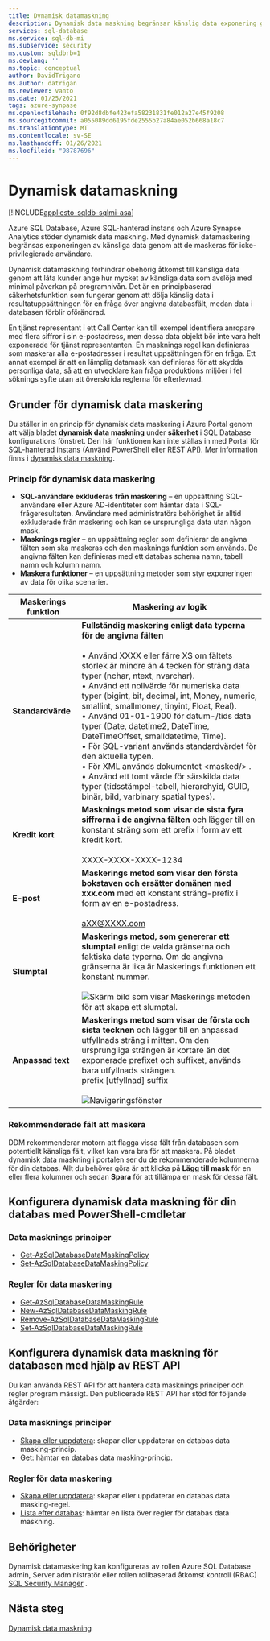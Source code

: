 ```yaml
---
title: Dynamisk datamaskning
description: Dynamisk data maskning begränsar känslig data exponering genom att maskera den till icke-privilegierade användare för Azure SQL Database, Azure SQL-hanterad instans och Azure Synapse Analytics
services: sql-database
ms.service: sql-db-mi
ms.subservice: security
ms.custom: sqldbrb=1
ms.devlang: ''
ms.topic: conceptual
author: DavidTrigano
ms.author: datrigan
ms.reviewer: vanto
ms.date: 01/25/2021
tags: azure-synpase
ms.openlocfilehash: 0f92d8dbfe423efa58231831fe012a27e45f9208
ms.sourcegitcommit: a055089dd6195fde2555b27a84ae052b668a18c7
ms.translationtype: MT
ms.contentlocale: sv-SE
ms.lasthandoff: 01/26/2021
ms.locfileid: "98787696"
---
```

# <a name="dynamic-data-masking"></a>Dynamisk datamaskning 
[!INCLUDE[appliesto-sqldb-sqlmi-asa](../includes/appliesto-sqldb-sqlmi-asa.md)]

Azure SQL Database, Azure SQL-hanterad instans och Azure Synapse Analytics stöder dynamisk data maskning. Med dynamisk datamaskering begränsas exponeringen av känsliga data genom att de maskeras för icke-privilegierade användare. 

Dynamisk datamaskning förhindrar obehörig åtkomst till känsliga data genom att låta kunder ange hur mycket av känsliga data som avslöja med minimal påverkan på programnivån. Det är en principbaserad säkerhetsfunktion som fungerar genom att dölja känslig data i resultatuppsättningen för en fråga över angivna databasfält, medan data i databasen förblir oförändrad.

En tjänst representant i ett Call Center kan till exempel identifiera anropare med flera siffror i sin e-postadress, men dessa data objekt bör inte vara helt exponerade för tjänst representanten. En masknings regel kan definieras som maskerar alla e-postadresser i resultat uppsättningen för en fråga. Ett annat exempel är att en lämplig datamask kan definieras för att skydda personliga data, så att en utvecklare kan fråga produktions miljöer i fel söknings syfte utan att överskrida reglerna för efterlevnad.

## <a name="dynamic-data-masking-basics"></a>Grunder för dynamisk data maskering

Du ställer in en princip för dynamisk data maskering i Azure Portal genom att välja bladet **dynamisk data maskning** under **säkerhet** i SQL Database konfigurations fönstret. Den här funktionen kan inte ställas in med Portal för SQL-hanterad instans (Använd PowerShell eller REST API). Mer information finns i [dynamisk data maskning](/sql/relational-databases/security/dynamic-data-masking).

### <a name="dynamic-data-masking-policy"></a>Princip för dynamisk data maskering

* **SQL-användare exkluderas från maskering** – en uppsättning SQL-användare eller Azure AD-identiteter som hämtar data i SQL-frågeresultaten. Användare med administratörs behörighet är alltid exkluderade från maskering och kan se ursprungliga data utan någon mask.
* **Masknings regler** – en uppsättning regler som definierar de angivna fälten som ska maskeras och den masknings funktion som används. De angivna fälten kan definieras med ett databas schema namn, tabell namn och kolumn namn.
* **Maskera funktioner** – en uppsättning metoder som styr exponeringen av data för olika scenarier.

| Maskerings funktion | Maskering av logik |
| --- | --- |
| **Standardvärde** |**Fullständig maskering enligt data typerna för de angivna fälten**<br/><br/>• Använd XXXX eller färre XS om fältets storlek är mindre än 4 tecken för sträng data typer (nchar, ntext, nvarchar).<br/>• Använd ett nollvärde för numeriska data typer (bigint, bit, decimal, int, Money, numeric, smallint, smallmoney, tinyint, Float, Real).<br/>• Använd 01-01-1900 för datum-/tids data typer (Date, datetime2, DateTime, DateTimeOffset, smalldatetime, Time).<br/>• För SQL-variant används standardvärdet för den aktuella typen.<br/>• För XML används dokumentet \<masked/> .<br/>• Använd ett tomt värde för särskilda data typer (tidsstämpel-tabell, hierarchyid, GUID, binär, bild, varbinary spatial types). |
| **Kredit kort** |**Masknings metod som visar de sista fyra siffrorna i de angivna fälten** och lägger till en konstant sträng som ett prefix i form av ett kredit kort.<br/><br/>XXXX-XXXX-XXXX-1234 |
| **E-post** |**Maskerings metod som visar den första bokstaven och ersätter domänen med xxx.com** med ett konstant sträng-prefix i form av en e-postadress.<br/><br/>aXX@XXXX.com |
| **Slumptal** |**Maskerings metod, som genererar ett slumptal** enligt de valda gränserna och faktiska data typerna. Om de angivna gränserna är lika är Maskerings funktionen ett konstant nummer.<br/><br/>![Skärm bild som visar Maskerings metoden för att skapa ett slumptal.](./media/dynamic-data-masking-overview/1_DDM_Random_number.png) |
| **Anpassad text** |**Maskerings metod som visar de första och sista tecknen** och lägger till en anpassad utfyllnads sträng i mitten. Om den ursprungliga strängen är kortare än det exponerade prefixet och suffixet, används bara utfyllnads strängen. <br/>prefix [utfyllnad] suffix<br/><br/>![Navigeringsfönster](./media/dynamic-data-masking-overview/2_DDM_Custom_text.png) |

<a name="Anchor1"></a>

### <a name="recommended-fields-to-mask"></a>Rekommenderade fält att maskera

DDM rekommenderar motorn att flagga vissa fält från databasen som potentiellt känsliga fält, vilket kan vara bra för att maskera. På bladet dynamisk data maskning i portalen ser du de rekommenderade kolumnerna för din databas. Allt du behöver göra är att klicka på **Lägg till mask** för en eller flera kolumner och sedan **Spara** för att tillämpa en mask för dessa fält.

## <a name="set-up-dynamic-data-masking-for-your-database-using-powershell-cmdlets"></a>Konfigurera dynamisk data maskning för din databas med PowerShell-cmdletar

### <a name="data-masking-policies"></a>Data masknings principer

- [Get-AzSqlDatabaseDataMaskingPolicy](/powershell/module/az.sql/Get-AzSqlDatabaseDataMaskingPolicy)
- [Set-AzSqlDatabaseDataMaskingPolicy](/powershell/module/az.sql/Set-AzSqlDatabaseDataMaskingPolicy)

### <a name="data-masking-rules"></a>Regler för data maskering

- [Get-AzSqlDatabaseDataMaskingRule](/powershell/module/az.sql/Get-AzSqlDatabaseDataMaskingRule)
- [New-AzSqlDatabaseDataMaskingRule](/powershell/module/az.sql/New-AzSqlDatabaseDataMaskingRule)
- [Remove-AzSqlDatabaseDataMaskingRule](/powershell/module/az.sql/Remove-AzSqlDatabaseDataMaskingRule)
- [Set-AzSqlDatabaseDataMaskingRule](/powershell/module/az.sql/Set-AzSqlDatabaseDataMaskingRule)

## <a name="set-up-dynamic-data-masking-for-your-database-using-the-rest-api"></a>Konfigurera dynamisk data maskning för databasen med hjälp av REST API

Du kan använda REST API för att hantera data masknings principer och regler program mässigt. Den publicerade REST API har stöd för följande åtgärder:

### <a name="data-masking-policies"></a>Data masknings principer

- [Skapa eller uppdatera](/rest/api/sql/datamaskingpolicies/createorupdate): skapar eller uppdaterar en databas data masking-princip.
- [Get](/rest/api/sql/datamaskingpolicies/get): hämtar en databas data masking-princip. 

### <a name="data-masking-rules"></a>Regler för data maskering

- [Skapa eller uppdatera](/rest/api/sql/datamaskingrules/createorupdate): skapar eller uppdaterar en databas data masking-regel.
- [Lista efter databas](/rest/api/sql/datamaskingrules/listbydatabase): hämtar en lista över regler för databas data maskning.

## <a name="permissions"></a>Behörigheter

Dynamisk datamaskering kan konfigureras av rollen Azure SQL Database admin, Server administratör eller rollen rollbaserad åtkomst kontroll (RBAC) [SQL Security Manager](../../role-based-access-control/built-in-roles.md#sql-security-manager) .

## <a name="next-steps"></a>Nästa steg

[Dynamisk data maskning](/sql/relational-databases/security/dynamic-data-masking)
